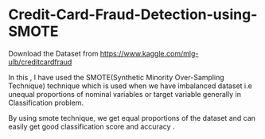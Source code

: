 # Credit-Card-Fraud-Detection-using-SMOTE


Download the Dataset from https://www.kaggle.com/mlg-ulb/creditcardfraud

In this ,  I have used the SMOTE(Synthetic Minority Over-Sampling Technique) technique which is used when we have imbalanced dataset i.e unequal proportions of nominal variables or target variable generally in Classification problem. 

By using smote technique, we get equal proportions of the dataset and can easily get good classification score and accuracy .
